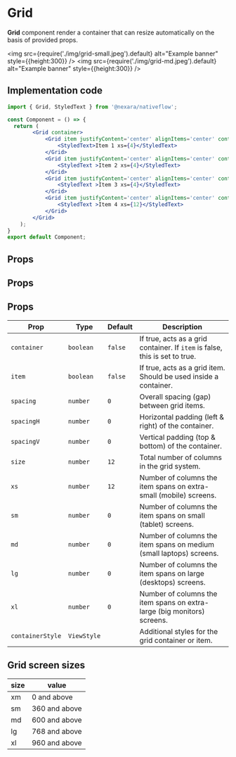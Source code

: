 
# Grid

**Grid** component render a container that can resize automatically on the basis of provided props.

<img
  src={require('./img/grid-small.jpeg').default}
  alt="Example banner"
  style={{height:300}}
/>
<img
  src={require('./img/grid-md.jpeg').default}
  alt="Example banner"
  style={{height:300}}
/>

## Implementation code

```jsx
import { Grid, StyledText } from '@nexara/nativeflow';

const Component = () => {
  return (
        <Grid container>
            <Grid item justifyContent='center' alignItems='center' containerStyle={{ backgroundColor: 'green', height: 100}} xs={4} md={12} >
                <StyledText>Item 1 xs={4}</StyledText>
            </Grid>
            <Grid item justifyContent='center' alignItems='center' containerStyle={{ backgroundColor: 'gray', height: 100 }} xs={4} md={6} >
                <StyledText >Item 2 xs={4}</StyledText>
            </Grid>
            <Grid item justifyContent='center' alignItems='center' containerStyle={{ backgroundColor: 'blue', height: 100 }} xs={4} md={6}>
                <StyledText >Item 3 xs={4}</StyledText>
            </Grid>
            <Grid item justifyContent='center' alignItems='center' containerStyle={{ backgroundColor: 'red', height: 100 }} xs={12} md={6} >
                <StyledText >Item 4 xs={12}</StyledText>
            </Grid>
        </Grid>
    );
}
export default Component;
```

## Props

## Props

## Props

| Prop             | Type                        | Default | Description                                                                 |
|------------------|-----------------------------|---------|-----------------------------------------------------------------------------|
| `container`      | `boolean`                   | `false` | If true, acts as a grid container. If `item` is false, this is set to true. |
| `item`           | `boolean`                   | `false` | If true, acts as a grid item. Should be used inside a container.            |
| `spacing`        | `number`                    | `0`     | Overall spacing (gap) between grid items.                                   |
| `spacingH`       | `number`                    | `0`     | Horizontal padding (left & right) of the container.                         |
| `spacingV`       | `number`                    | `0`     | Vertical padding (top & bottom) of the container.                           |
| `size`           | `number`                    | `12`    | Total number of columns in the grid system.                                 |
| `xs`             | `number`                    | `12`    | Number of columns the item spans on extra-small (mobile) screens.           |
| `sm`             | `number`                    | `0`     | Number of columns the item spans on small (tablet) screens.                 |
| `md`             | `number`                    | `0`     | Number of columns the item spans on medium (small laptops) screens.         |
| `lg`             | `number`                    | `0`     | Number of columns the item spans on large (desktops) screens.               |
| `xl`             | `number`                    | `0`     | Number of columns the item spans on extra-large (big monitors) screens.     |
| `containerStyle` | `ViewStyle`      |         | Additional styles for the grid container or item.                           |



## Grid screen sizes

| size |value |
|---|---|
xm | 0 and above|
sm | 360 and above |
md | 600 and above |
lg | 768 and above |
xl | 960 and above |